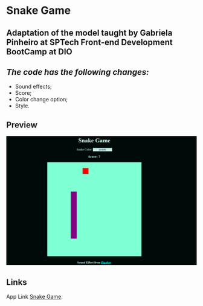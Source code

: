 # Snake Game

## Adaptation of the model taught by Gabriela Pinheiro at SPTech Front-end Development BootCamp at DIO



## *The code has the following changes:*

* Sound effects;
* Score;
* Color change option;
* Style.



## Preview

![Preview](/preview.png "This is a sample image.")

## Links

App Link [Snake Game](https://analiapcamargo.github.io/snake-game/).
